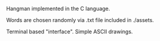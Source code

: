 Hangman implemented in the C language.

Words are chosen randomly via .txt file included in ./assets.

Terminal based "interface". Simple ASCII drawings.